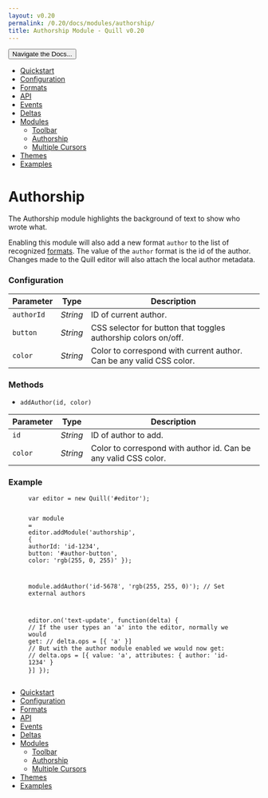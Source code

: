 ```yaml
---
layout: v0.20
permalink: /0.20/docs/modules/authorship/
title: Authorship Module - Quill v0.20
---
```

<div class="container">
  <div id="sidebar-dropdown">
    <div class="btn-group">
      <button class="btn btn-default dropdown-toggle" data-toggle="dropdown"
      type="button">Navigate the Docs... <span class="caret"></span></button>
      <ul class="dropdown-menu" role="menu">
        <li>
          <a href="/0.20/docs/quickstart/">Quickstart</a>
        </li>
        <li>
          <a href="/0.20/docs/configuration/">Configuration</a>
        </li>
        <li>
          <a href="/0.20/docs/formats/">Formats</a>
        </li>
        <li>
          <a href="/0.20/docs/api/">API</a>
        </li>
        <li>
          <a href="/0.20/docs/events/">Events</a>
        </li>
        <li>
          <a href="/0.20/docs/deltas/">Deltas</a>
        </li>
        <li class="active">
          <a href="/0.20/docs/modules/">Modules</a>
          <ul>
            <li>
              <a href="/0.20/docs/modules/toolbar/">Toolbar</a>
            </li>
            <li class="active">
              <a href="/0.20/docs/modules/authorship/">Authorship</a>
            </li>
            <li>
              <a href="/0.20/docs/modules/multi-cursors/">Multiple Cursors</a>
            </li>
          </ul>
        </li>
        <li>
          <a href="/0.20/docs/themes/">Themes</a>
        </li>
        <li>
          <a href="/0.20/examples/">Examples</a>
        </li>
      </ul>
    </div>
  </div>
  <div class="row">
    <div class="col-sm-9" id="docs-container">
      <h1 id="authorship">Authorship</h1>
      <p>The Authorship module highlights the background of text to show who
      wrote what.</p>
      <div class="quill-wrapper">
        <div class="editor" id="authorship-editor"></div>
      </div>
      <p>Enabling this module will also add a new format <code class=
      "highlighter-rouge">author</code> to the list of recognized <a href=
      "/0.20/docs/formats/">formats</a>. The value of the <code class=
      "highlighter-rouge">author</code> format is the id of the author. Changes
      made to the Quill editor will also attach the local author metadata.</p>
      <h3 id="configuration">Configuration</h3>
      <table>
        <thead>
          <tr>
            <th>Parameter</th>
            <th>Type</th>
            <th>Description</th>
          </tr>
        </thead>
        <tbody>
          <tr>
            <td><code class="highlighter-rouge">authorId</code></td>
            <td><em>String</em></td>
            <td>ID of current author.</td>
          </tr>
          <tr>
            <td><code class="highlighter-rouge">button</code></td>
            <td><em>String</em></td>
            <td>CSS selector for button that toggles authorship colors
            on/off.</td>
          </tr>
          <tr>
            <td><code class="highlighter-rouge">color</code></td>
            <td><em>String</em></td>
            <td>Color to correspond with current author. Can be any valid CSS
            color.</td>
          </tr>
        </tbody>
      </table>
      <h3 id="methods">Methods</h3>
      <ul>
        <li><code class="highlighter-rouge">addAuthor(id, color)</code></li>
      </ul>
      <table>
        <thead>
          <tr>
            <th>Parameter</th>
            <th>Type</th>
            <th>Description</th>
          </tr>
        </thead>
        <tbody>
          <tr>
            <td><code class="highlighter-rouge">id</code></td>
            <td><em>String</em></td>
            <td>ID of author to add.</td>
          </tr>
          <tr>
            <td><code class="highlighter-rouge">color</code></td>
            <td><em>String</em></td>
            <td>Color to correspond with author id. Can be any valid CSS
            color.</td>
          </tr>
        </tbody>
      </table>
      <h3 id="example">Example</h3>
      <figure class="highlight">
        <pre>
<code class="language-javascript" data-lang="javascript"><span class=
"kd">var</span> <span class="nx">editor</span> <span class=
"o">=</span> <span class="k">new</span> <span class=
"nx">Quill</span><span class="p">(</span><span class=
"s1">'#editor'</span><span class="p">);</span>

<span class="kd">var</span> <span class="nx">module</span> <span class=
"o">=</span> <span class="nx">editor</span><span class="p">.</span><span class=
"nx">addModule</span><span class="p">(</span><span class=
"s1">'authorship'</span><span class="p">,</span> <span class="p">{</span>
  <span class="na">authorId</span><span class="p">:</span> <span class=
"s1">'id-1234'</span><span class="p">,</span>
  <span class="na">button</span><span class="p">:</span> <span class=
"s1">'#author-button'</span><span class="p">,</span>
  <span class="na">color</span><span class="p">:</span> <span class=
"s1">'rgb(255, 0, 255)'</span>
<span class="p">});</span>

<span class="nx">module</span><span class="p">.</span><span class=
"nx">addAuthor</span><span class="p">(</span><span class=
"s1">'id-5678'</span><span class="p">,</span> <span class=
"s1">'rgb(255, 255, 0)'</span><span class="p">);</span> <span class=
"c1">// Set external authors</span>

<span class="nx">editor</span><span class="p">.</span><span class=
"nx">on</span><span class="p">(</span><span class=
"s1">'text-update'</span><span class="p">,</span> <span class=
"kd">function</span><span class="p">(</span><span class=
"nx">delta</span><span class="p">)</span> <span class="p">{</span>
  <span class=
"c1">// If the user types an 'a' into the editor, normally we would get:</span>
  <span class="c1">//   delta.ops = [{ 'a' }]</span>
  <span class=
"c1">// But with the author module enabled we would now get:</span>
  <span class=
"c1">//   delta.ops = [{ value: 'a', attributes: { author: 'id-1234' } }]</span>
<span class="p">});</span></code>
</pre>
      </figure>
    </div>
    <div class="col-sm-3" id="sidebar-container">
      <div class="sidebar-nav" data-offset-top="40" data-spy="affix">
        <ul class="nav">
          <li>
            <a href="/0.20/docs/quickstart/">Quickstart</a>
          </li>
          <li>
            <a href="/0.20/docs/configuration/">Configuration</a>
          </li>
          <li>
            <a href="/0.20/docs/formats/">Formats</a>
          </li>
          <li>
            <a href="/0.20/docs/api/">API</a>
          </li>
          <li>
            <a href="/0.20/docs/events/">Events</a>
          </li>
          <li>
            <a href="/0.20/docs/deltas/">Deltas</a>
          </li>
          <li class="active">
            <a href="/0.20/docs/modules/">Modules</a>
            <ul class="nav">
              <li>
                <a href="/0.20/docs/modules/toolbar/">Toolbar</a>
              </li>
              <li class="active">
                <a href="/0.20/docs/modules/authorship/">Authorship</a>
              </li>
              <li>
                <a href="/0.20/docs/modules/multi-cursors/">Multiple
                Cursors</a>
              </li>
            </ul>
          </li>
          <li>
            <a href="/0.20/docs/themes/">Themes</a>
          </li>
          <li>
            <a href="/0.20/examples/">Examples</a>
          </li>
        </ul>
      </div>
    </div>
  </div>
</div>
<script type="text/javascript" src="//cdn.quilljs.com/0.20.1/quill.js"></script>
<script type="text/javascript" src="//ajax.googleapis.com/ajax/libs/jquery/1.11.0/jquery.min.js"></script>
<script type="text/javascript" src="//netdna.bootstrapcdn.com/bootstrap/3.3.4/js/bootstrap.min.js"></script>
<script>
var editor = new Quill('#authorship-editor');

var module = editor.addModule('authorship', {
  authorId: 'frodo',
  color: 'rgba(153,0,153,0.4)'
});

module.addAuthor('jrr', 'rgba(0,153,255,0.4)');
module.addAuthor('tolkien', 'rgba(255,153,51,0.4)');
module.enable();

editor.setContents({
  ops: [
    { insert: 'The ', attributes: { author: 'tolkien' } },
    { insert: 'Balrog', attributes: { author: 'jrr' } },
    { insert: ' reached the bridge. ', attributes: { author: 'tolkien' } },
    { insert: 'Gandalf stood in the middle of the span, leaning on the staff in his left hand, but in his other hand Glamdring gleamed, cold and white. ', attributes: { author: 'tolkien' } },
    { insert: 'His enemy halted again, facing him, and the shadow about it reached out like two vast wings. It raised the whip, and the thongs whined and cracked. Fire came from its nostrils.', attributes: { author: 'jrr' } },
    { insert: ' But Gandalf stood firm.', attributes: { author: 'tolkien' } }
  ]
});
</script>